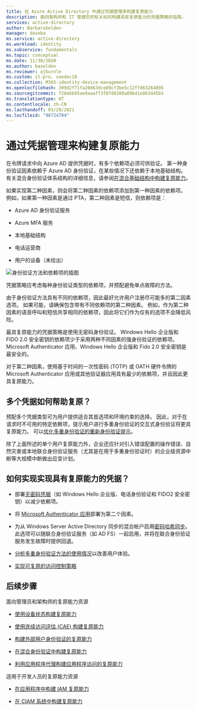 ```yaml
---
title: 在 Azure Active Directory 中通过凭据管理来构建复原能力
description: 面向架构师和 IT 管理员的有关如何构建具有复原能力的凭据策略的指南。
services: active-directory
author: BarbaraSelden
manager: daveba
ms.service: active-directory
ms.workload: identity
ms.subservice: fundamentals
ms.topic: conceptual
ms.date: 11/30/2020
ms.author: baselden
ms.reviewer: ajburnle
ms.custom: it-pro, seodec18
ms.collection: M365-identity-device-management
ms.openlocfilehash: 399d2f71fa20d63dce89cf3be5c12ffd63264895
ms.sourcegitcommit: f28ebb95ae9aaaff3f87d8388a09b41e0b3445b5
ms.translationtype: HT
ms.contentlocale: zh-CN
ms.lasthandoff: 03/29/2021
ms.locfileid: "98724704"
---
```

# <a name="build-resilience-with-credential-management"></a>通过凭据管理来构建复原能力

在令牌请求中向 Azure AD 提供凭据时，有多个依赖项必须可供验证。 第一种身份验证因素依赖于 Azure AD 身份验证，在某些情况下还依赖于本地基础结构。 有关混合身份验证体系结构的详细信息，请参阅[在混合基础结构中构建复原能力](resilience-in-hybrid.md)。 

如果实现第二种因素，则会将第二种因素的依赖项添加到第一种因素的依赖项。 例如，如果第一种因素是通过 PTA，第二种因素是短信，则依赖项是：

* Azure AD 身份验证服务

* Azure MFA 服务

* 本地基础结构

* 电话运营商

* 用户的设备（未绘出）

 
![身份验证方法和依赖项的插图](./media/resilience-in-credentials/admin-resilience-credentials.png)

凭据策略应考虑每种身份验证类型的依赖项，并预配避免单点故障的方法。 

由于身份验证方法具有不同的依赖项，因此最好允许用户注册尽可能多的第二因素选项。 如果可能，请确保包含带有不同依赖项的第二种因素。 例如，作为第二种因素的语音呼叫和短信共享相同的依赖项，因此将它们作为仅有的选项不会降低风险。

最具复原能力的凭据策略是使用无密码身份验证。 Windows Hello 企业版和 FIDO 2.0 安全密钥的依赖项少于采用两种不同因素的强身份验证的依赖项。 Microsoft Authenticator 应用、Windows Hello 企业版和 Fido 2.0 安全密钥是最安全的。 

对于第二种因素，使用基于时间的一次性密码 (TOTP) 或 OATH 硬件令牌的 Microsoft Authenticator 应用或其他验证器应用具有最少的依赖项，并且因此更具复原能力。

## <a name="how-do-multiple-credentials-help-resilience"></a>多个凭据如何帮助复原？

预配多个凭据类型可为用户提供适合其首选项和环境约束的选择。 因此，对于在请求时不可用的特定依赖项，提示用户进行多重身份验证的交互式身份验证将更具复原能力。 可以[优化多重身份验证的重新身份验证提示](../authentication/concepts-azure-multi-factor-authentication-prompts-session-lifetime.md)。

除了上面所述的单个用户复原能力外，企业还应针对引入错误配置的操作错误、自然灾害或本地联合身份验证服务（尤其是在用于多重身份验证时）的企业级资源中断等大规模中断做出应变计划。 

## <a name="how-do-i-implement-resilient-credentials"></a>如何实现实现具有复原能力的凭据？

* 部署[无密码凭据](../authentication/howto-authentication-passwordless-deployment.md)（如 Windows Hello 企业版、电话身份验证和 FIDO2 安全密钥）以减少依赖项。

* 将 [Microsoft Authenticator 应用](../user-help/user-help-auth-app-overview.md)部署为第二个因素。

* 为从 Windows Server Active Directory 同步的混合帐户启用[密码哈希同步](../hybrid/whatis-phs.md)。 此选项可以随联合身份验证服务（如 AD FS）一起启用，并将在联合身份验证服务发生故障时提供回退。

* [分析多重身份验证方法的使用情况](/samples/azure-samples/azure-mfa-authentication-method-analysis/azure-mfa-authentication-method-analysis/)以改善用户体验。

* [实现可复原的访问控制策略](../authentication/concept-resilient-controls.md)

## <a name="next-steps"></a>后续步骤
面向管理员和架构师的复原能力资源
 
* [使用设备状态构建复原能力](resilience-with-device-states.md)

* [使用连续访问评估 (CAE) 构建复原能力](resilience-with-continuous-access-evaluation.md)

* [构建外部用户身份验证的复原能力](resilience-b2b-authentication.md)

* [在混合身份验证中构建复原能力](resilience-in-hybrid.md)

* [利用应用程序代理构建应用程序访问的复原能力](resilience-on-premises-access.md)

适用于开发人员的复原能力资源

* [在应用程序中构建 IAM 复原能力](resilience-app-development-overview.md)

* [在 CIAM 系统中构建复原能力](resilience-b2c.md)